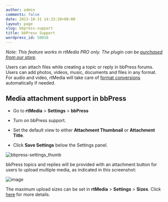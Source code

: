 ```yaml
---
author: admin
comments: false
date: 2013-10-31 14:33:20+00:00
layout: page
slug: bbpress-support
title: bbPress Support
wordpress_id: 50016
---
```


_Note: This feature works in rtMedia PRO only. The plugin can be [purchased from our store](https://rtcamp.com/store/rtmedia-pro/)._

Users can attach files while creating a topic or reply in bbPress forums. Users can add photos, videos, music, documents and files in any format. For audio and video, rtMedia will take care of [format conversions](https://rtcamp.com/rtmedia/addons/compare-encoding-solutions/) automatically if needed.


## Media attachment support in bbPress





	
  * Go to **rtMedia** > **Settings** > **bbPress**

	
  * Turn on bbPress support.

	
  * Set the default view to either **Attachment Thumbnail** or **Attachment Title**.

	
  * Click **Save Settings** below the Settings panel.


![bbpress-settings_thumb](https://rtcamp.com/wp-content/uploads/2013/10/bbpresssettings_thumb.png)

bbPress topics and replies will be provided with an attachment button for users to upload multiple media, as indicated in this screenshot:

![image](https://rtcamp.com/wp-content/uploads/2013/10/image20.png)

The maximum upload sizes can be set in **rtMedia** > **Settings** > **Sizes**. Click [here](https://rtcamp.com/rtmedia/docs/admin/rtmedia-settings/sizes-settings/) for more details.
